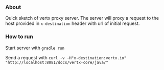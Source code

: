 ### About
Quick sketch of vertx proxy server. The server will proxy a request to the host provided in `x-destination` header with url of initial request.

### How to run
Start server with
``gradle run``

Send a request with
``curl -v -H"x-destination:vertx.io" "http://localhost:8081/docs/vertx-core/java/"``
